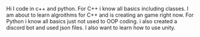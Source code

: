 Hi I code in c++ and python.  For C++ i know all basics including classes.
I am about to learn algroithms for C++ and is creating an game right now.
For Python i know all basics just not used to OOP coding.  i also created a discord bot and used json files.
I also want to learn how to use unity.
